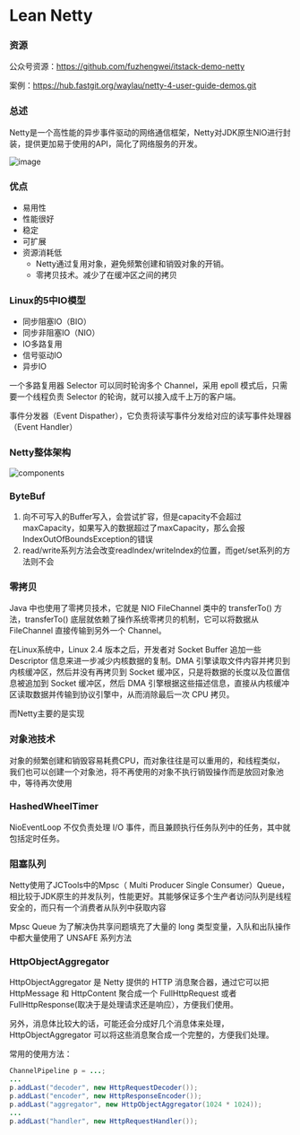 # Lean Netty
### 资源

公众号资源：https://github.com/fuzhengwei/itstack-demo-netty

案例：https://hub.fastgit.org/waylau/netty-4-user-guide-demos.git

### 总述

Netty是一个高性能的异步事件驱动的网络通信框架，Netty对JDK原生NIO进行封装，提供更加易于使用的API，简化了网络服务的开发。

![image](F:\GithubMy\my\netty-easy\pic\netty.png)





### 优点

- 易用性
- 性能很好
- 稳定
- 可扩展
- 资源消耗低
  - Netty通过复用对象，避免频繁创建和销毁对象的开销。
  - 零拷贝技术。减少了在缓冲区之间的拷贝

### Linux的5中IO模型

- 同步阻塞IO（BIO）
- 同步非阻塞IO（NIO）
- IO多路复用
- 信号驱动IO
- 异步IO

一个多路复用器 Selector 可以同时轮询多个 Channel，采用 epoll 模式后，只需要一个线程负责 Selector 的轮询，就可以接入成千上万的客户端。

事件分发器（Event Dispather），它负责将读写事件分发给对应的读写事件处理器（Event Handler）





### Netty整体架构

![components](F:\GithubMy\my\netty-easy\pic\components.png)





### ByteBuf

1. 向不可写入的Buffer写入，会尝试扩容，但是capacity不会超过maxCapacity，如果写入的数据超过了maxCapacity，那么会报IndexOutOfBoundsException的错误
2. read/write系列方法会改变readIndex/writeIndex的位置，而get/set系列的方法则不会





### 零拷贝

 Java 中也使用了零拷贝技术，它就是 NIO FileChannel 类中的 transferTo() 方法，transferTo() 底层就依赖了操作系统零拷贝的机制，它可以将数据从 FileChannel 直接传输到另外一个 Channel。

在Linux系统中，Linux 2.4 版本之后，开发者对 Socket Buffer 追加一些 Descriptor 信息来进一步减少内核数据的复制。DMA 引擎读取文件内容并拷贝到内核缓冲区，然后并没有再拷贝到 Socket 缓冲区，只是将数据的长度以及位置信息被追加到 Socket 缓冲区，然后 DMA 引擎根据这些描述信息，直接从内核缓冲区读取数据并传输到协议引擎中，从而消除最后一次 CPU 拷贝。

而Netty主要的是实现



### 对象池技术

对象的频繁创建和销毁容易耗费CPU，而对象往往是可以重用的，和线程类似，我们也可以创建一个对象池，将不再使用的对象不执行销毁操作而是放回对象池中，等待再次使用



### HashedWheelTimer

NioEventLoop 不仅负责处理 I/O 事件，而且兼顾执行任务队列中的任务，其中就包括定时任务。



### 阻塞队列

Netty使用了JCTools中的Mpsc（ Multi Producer Single Consumer）Queue，相比较于JDK原生的并发队列，性能更好。其能够保证多个生产者访问队列是线程安全的，而只有一个消费者从队列中获取内容

Mpsc Queue 为了解决伪共享问题填充了大量的 long 类型变量，入队和出队操作中都大量使用了 UNSAFE 系列方法





### HttpObjectAggregator

HttpObjectAggregator 是 Netty 提供的 HTTP 消息聚合器，通过它可以把 HttpMessage 和 HttpContent 聚合成一个 FullHttpRequest 或者 FullHttpResponse(取决于是处理请求还是响应），方便我们使用。

另外，消息体比较大的话，可能还会分成好几个消息体来处理，HttpObjectAggregator 可以将这些消息聚合成一个完整的，方便我们处理。

常用的使用方法：

```java
ChannelPipeline p = ...;
...
p.addLast("decoder", new HttpRequestDecoder());
p.addLast("encoder", new HttpResponseEncoder());
p.addLast("aggregator", new HttpObjectAggregator(1024 * 1024));
...
p.addLast("handler", new HttpRequestHandler());
```

